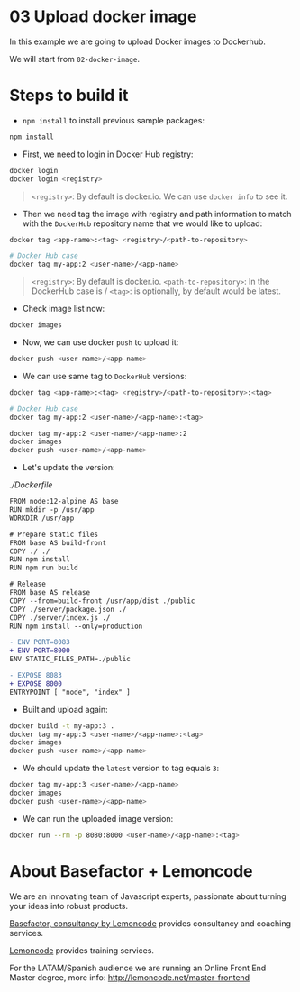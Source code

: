 # 03 Upload docker image

In this example we are going to upload Docker images to Dockerhub.

We will start from `02-docker-image`.

# Steps to build it

- `npm install` to install previous sample packages:

```bash
npm install
```

- First, we need to login in Docker Hub registry:

```bash
docker login
docker login <registry>
```

> `<registry>`: By default is docker.io.
> We can use `docker info` to see it.

- Then we need tag the image with registry and path information to match with the `DockerHub` repository name that we would like to upload:

```bash
docker tag <app-name>:<tag> <registry>/<path-to-repository>

# Docker Hub case
docker tag my-app:2 <user-name>/<app-name>

```

> `<registry>`: By default is docker.io.
> `<path-to-repository>`: In the DockerHub case is <user-name>/<app-name>
> `<tag>`: is optionally, by default would be latest.

- Check image list now:

```bash
docker images
```

- Now, we can use docker `push` to upload it:

```bash
docker push <user-name>/<app-name>
```

- We can use same tag to `DockerHub` versions:

```bash
docker tag <app-name>:<tag> <registry>/<path-to-repository>:<tag>

# Docker Hub case
docker tag my-app:2 <user-name>/<app-name>:<tag>

```

```bash
docker tag my-app:2 <user-name>/<app-name>:2
docker images
docker push <user-name>/<app-name>
```

- Let's update the version:

_./Dockerfile_

```diff
FROM node:12-alpine AS base
RUN mkdir -p /usr/app
WORKDIR /usr/app

# Prepare static files
FROM base AS build-front
COPY ./ ./
RUN npm install
RUN npm run build

# Release
FROM base AS release
COPY --from=build-front /usr/app/dist ./public
COPY ./server/package.json ./
COPY ./server/index.js ./
RUN npm install --only=production

- ENV PORT=8083
+ ENV PORT=8000
ENV STATIC_FILES_PATH=./public

- EXPOSE 8083
+ EXPOSE 8000
ENTRYPOINT [ "node", "index" ]

```

- Built and upload again:

```bash
docker build -t my-app:3 .
docker tag my-app:3 <user-name>/<app-name>:<tag>
docker images
docker push <user-name>/<app-name>
```

- We should update the `latest` version to tag equals `3`:

```bash
docker tag my-app:3 <user-name>/<app-name>
docker images
docker push <user-name>/<app-name>
```

- We can run the uploaded image version:

```bash
docker run --rm -p 8080:8000 <user-name>/<app-name>:<tag>
```

# About Basefactor + Lemoncode

We are an innovating team of Javascript experts, passionate about turning your ideas into robust products.

[Basefactor, consultancy by Lemoncode](http://www.basefactor.com) provides consultancy and coaching services.

[Lemoncode](http://lemoncode.net/services/en/#en-home) provides training services.

For the LATAM/Spanish audience we are running an Online Front End Master degree, more info: http://lemoncode.net/master-frontend
